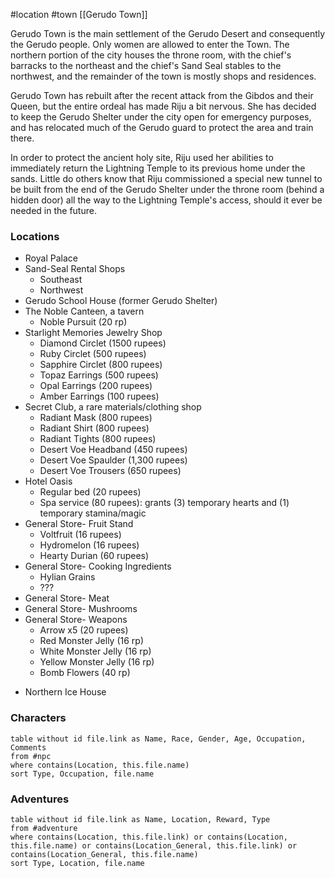  #location #town [[Gerudo Town]]

Gerudo Town is the main settlement of the Gerudo Desert and consequently the Gerudo people. Only women are allowed to enter the Town. The northern portion of the city houses the throne room, with the chief's barracks to the northeast and the chief's Sand Seal stables to the northwest, and the remainder of the town is mostly shops and residences.

Gerudo Town has rebuilt after the recent attack from the Gibdos and their Queen, but the entire ordeal has made Riju a bit nervous. She has decided to keep the Gerudo Shelter under the city open for emergency purposes, and has relocated much of the Gerudo guard to protect the area and train there.

In order to protect the ancient holy site, Riju used her abilities to immediately return the Lightning Temple to its previous home under the sands. Little do others know that Riju commissioned a special new tunnel to be built from the end of the Gerudo Shelter under the throne room (behind a hidden door) all the way to the Lightning Temple's access, should it ever be needed in the future.

### Locations

- Royal Palace
- Sand-Seal Rental Shops
	- Southeast
	- Northwest
- Gerudo School House (former Gerudo Shelter)
- The Noble Canteen, a tavern
	- Noble Pursuit (20 rp)
- Starlight Memories Jewelry Shop
	- Diamond Circlet (1500 rupees)
	- Ruby Circlet (500 rupees)
	- Sapphire Circlet (800 rupees)
	- Topaz Earrings (500 rupees)
	- Opal Earrings (200 rupees)
	- Amber Earrings (100 rupees)
- Secret Club, a rare materials/clothing shop
	- Radiant Mask (800 rupees)
	- Radiant Shirt (800 rupees)
	- Radiant Tights (800 rupees)
	- Desert Voe Headband (450 rupees)
	- Desert Voe Spaulder (1,300 rupees)
	- Desert Voe Trousers (650 rupees)
- Hotel Oasis
	- Regular bed (20 rupees)
	- Spa service (80 rupees): grants (3) temporary hearts and (1) temporary stamina/magic
- General Store- Fruit Stand
	- Voltfruit (16 rupees)
	- Hydromelon (16 rupees)
	- Hearty Durian (60 rupees)
- General Store- Cooking Ingredients
	- Hylian Grains
	- ???
- General Store- Meat
- General Store- Mushrooms
- General Store- Weapons
	- Arrow x5 (20 rupees)
	- Red Monster Jelly (16 rp)
	- White Monster Jelly (16 rp)
	- Yellow Monster Jelly (16 rp)
	- Bomb Flowers (40 rp)
* Northern Ice House

### Characters
```dataview
table without id file.link as Name, Race, Gender, Age, Occupation, Comments
from #npc
where contains(Location, this.file.name)
sort Type, Occupation, file.name
```

### Adventures
```dataview
table without id file.link as Name, Location, Reward, Type
from #adventure
where contains(Location, this.file.link) or contains(Location, this.file.name) or contains(Location_General, this.file.link) or contains(Location_General, this.file.name)
sort Type, Location, file.name
```
